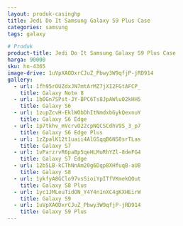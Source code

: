 ```yaml
---
layout: produk-casinghp
title: Jedi Do It Samsung Galaxy S9 Plus Case
categories: samsung
tags: galaxy

# Produk
product-title: Jedi Do It Samsung Galaxy S9 Plus Case
harga: 90000
sku: hn-4365
image-drive: 1uVpXAODxrCJuZ_Pbwy3W9qfjP-jRD914
gallery:
  - url: 1fh95rOUZdxJN7mtArMZ7jXI2FGtAFCP_
    title: Galaxy Note 8
  - url: 1b0Gn7SPst-JY-BPC6Ts8JpAWlu02kHH5
    title: Galaxy S6
  - url: 1zupZcvH-EklWObDhItNmdxbGykQexnuY
    title: Galaxy S6 Edge
  - url: 1p7tkhv_mVcrvO22cpNQCSCdhV9S_3_p7
    title: Galaxy S6 Edge Plus
  - url: 1zZpalK12t1uaii4AlGSqqB6NS8srTLas
    title: Galaxy S7
  - url: 1vParzrvR6paBp5qeHLMuRhYZl-8deFG4
    title: Galaxy S7 Edge
  - url: 12b5LB-kCThNnAm20g6Dqp8XHfuqB-aU8
    title: Galaxy S8
  - url: 1ykfyA8GClo97vsSioiYpITfVKmekQOut
    title: Galaxy S8 Plus
  - url: 1yc1JMLeuTidON_Y4Y4n1nXC4gKXHEirW
    title: Galaxy S9
  - url: 1uVpXAODxrCJuZ_Pbwy3W9qfjP-jRD914
    title: Galaxy S9 Plus
---
```

